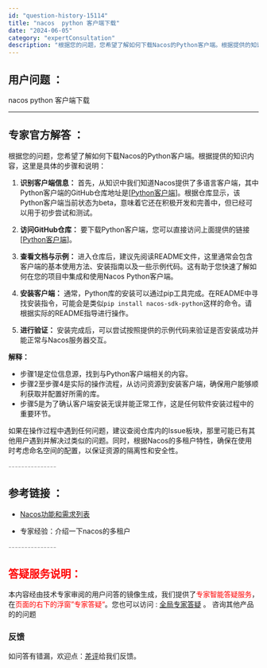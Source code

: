 ```yaml
---
id: "question-history-15114"
title: "nacos  python 客户端下载"
date: "2024-06-05"
category: "expertConsultation"
description: "根据您的问题，您希望了解如何下载Nacos的Python客户端。根据提供的知识内容，这里是具体的步骤和说明：1. **识别客户端信息：**   首先，从知识中我们知道Nacos提供了多语言客户端，其中Python客户端的GitHub仓库地址是[[Python客户端](https://github.c"
---
```


## 用户问题 ： 
 nacos  python 客户端下载  

---------------
## 专家官方解答 ：

根据您的问题，您希望了解如何下载Nacos的Python客户端。根据提供的知识内容，这里是具体的步骤和说明：

1. **识别客户端信息：**
   首先，从知识中我们知道Nacos提供了多语言客户端，其中Python客户端的GitHub仓库地址是[[Python客户端](https://github.com/nacos-group/nacos-sdk-python)]。根据仓库显示，该Python客户端当前状态为beta，意味着它还在积极开发和完善中，但已经可以用于初步尝试和测试。

2. **访问GitHub仓库：**
   要下载Python客户端，您可以直接访问上面提供的链接[[Python客户端](https://github.com/nacos-group/nacos-sdk-python)]。

3. **查看文档与示例：**
   进入仓库后，建议先阅读README文件，这里通常会包含客户端的基本使用方法、安装指南以及一些示例代码。这有助于您快速了解如何在您的项目中集成和使用Nacos Python客户端。

4. **安装客户端：**
   通常，Python库的安装可以通过pip工具完成。在README中寻找安装指令，可能会是类似`pip install nacos-sdk-python`这样的命令。请根据实际的README指导进行操作。

5. **进行验证：**
   安装完成后，可以尝试按照提供的示例代码来验证是否安装成功并能正常与Nacos服务器交互。

**解释：**
- 步骤1是定位信息源，找到与Python客户端相关的内容。
- 步骤2至步骤4是实际的操作流程，从访问资源到安装客户端，确保用户能够顺利获取并配置好所需的库。
- 步骤5是为了确认客户端安装无误并能正常工作，这是任何软件安装过程中的重要环节。

如果在操作过程中遇到任何问题，建议查阅仓库内的Issue板块，那里可能已有其他用户遇到并解决过类似的问题。同时，根据Nacos的多租户特性，确保在使用时考虑命名空间的配置，以保证资源的隔离性和安全性。


<font color="#949494">---------------</font> 


## 参考链接 ：

* [Nacos功能和需求列表](https://nacos.io/docs/latest/archive/feature-list)
 
 * 专家经验：介绍一下nacos的多租户 


 <font color="#949494">---------------</font> 
 


## <font color="#FF0000">答疑服务说明：</font> 

本内容经由技术专家审阅的用户问答的镜像生成，我们提供了<font color="#FF0000">专家智能答疑服务</font>，在<font color="#FF0000">页面的右下的浮窗”专家答疑“</font>。您也可以访问 : [全局专家答疑](https://answer.opensource.alibaba.com/docs/intro) 。 咨询其他产品的的问题

### 反馈
如问答有错漏，欢迎点：[差评](https://ai.nacos.io/user/feedbackByEnhancerGradePOJOID?enhancerGradePOJOId=15126)给我们反馈。
